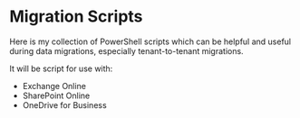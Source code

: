 # Migration Scripts
Here is my collection of PowerShell scripts which can be helpful and useful during data migrations, especially tenant-to-tenant migrations.

It will be script for use with:
- Exchange Online
- SharePoint Online
- OneDrive for Business
